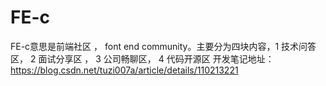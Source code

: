 # FE-c
FE-c意思是前端社区 ， font end community。主要分为四块内容，1 技术问答区， 2 面试分享区 ， 3 公司畅聊区， 4 代码开源区
开发笔记地址：https://blog.csdn.net/tuzi007a/article/details/110213221
